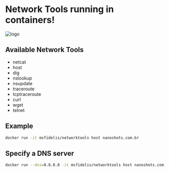 # Network Tools running in containers!

![logo](./github/logo.png])

## Available Network Tools

* netcat
* host
* dig
* nslookup
* nsupdate
* traceroute
* tcptraceroute
* curl
* wget
* telnet


## Example

```bash
docker run -it msfidelis/networktools host nanoshots.com.br
```

## Specify a DNS server

```bash
docker run --dns=8.8.8.8 -it msfidelis/networktools host nanoshots.com.br
```